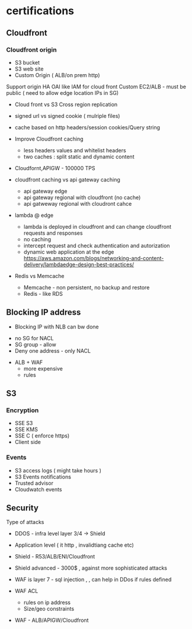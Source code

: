 # certifications

## Cloudfront 
### Cloudfront origin
- S3 bucket 
- S3 web site
- Custom Origin ( ALB/on prem http)

Support origin HA 
OAI like IAM for cloud front 
Custom EC2/ALB - must be public ( need to allow edge location IPs in SG) 

* Cloud front vs S3 Cross region replication 
* signed url vs signed cookie ( mulriple files) 
* cache based on http headers/session cookies/Query string  


* Improve Cloudfront  caching
  - less headers values and whitelist headers
  - two caches : split static and dynamic content 

* Cloudfornt,APIGW  - 100000 TPS 

* cloudfront caching vs api gateway caching 
  - api gateway edge
  - api gateway regional with cloudfront (no cache) 
  - api gatweway regional with cloudront cahce

* lambda @ edge 
  - lambda is deployed in cloudfront and can change cloudfront requests and responses 
  - no caching 
  - intercept request and check authentication and autorization 
  - dynamic web application at the edge 
    https://aws.amazon.com/blogs/networking-and-content-delivery/lambdaedge-design-best-practices/ 

* Redis vs Memcache
  - Memcache - non persistent, no backup and restore
  - Redis - like RDS 
## Blocking IP address 
*  Blocking IP with NLB can bw done
  - no SG for NACL
  - SG group - allow 
  - Deny one address - only NACL 
* ALB + WAF
  - more expensive 
  - rules  

## S3 
### Encryption 
- SSE S3
- SSE KMS
- SSE C ( enforce https)
- Client side

### Events
- S3 access logs ( might take hours )
- S3 Events notifications 
- Trusted advisor
- Cloudwatch events 


## Security 
Type of attacks
- DDOS - infra level layer 3/4  -> Shield 
- Application level ( it http , invalidtiang cache etc)  

- Shield - R53/ALB/ENI/Cloudfront 
- Shield advanced - 3000$ , against more sophisticated attacks
- WAF is layer 7 - sql injection , , can help in DDos if rules defined 
- WAF ACL
  * rules on ip address 
  * Size/geo  constraints  
- WAF - ALB/APIGW/Cloudfront 
 

